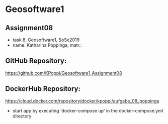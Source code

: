 ﻿# Geosoftware1
## Assignment08


- task 8, Geosoftware1, SoSe2019
- name: Katharina Poppinga, matr.: 


## GitHub Repository:
https://github.com/KPoppi/Geosoftware1_Assignment08


## DockerHub Repository:
https://cloud.docker.com/repository/docker/kpoppi/aufgabe_08_poppinga
- start app by executing 'docker-compose up' in the docker-compose.yml directory
